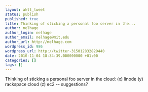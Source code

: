 ```yaml
---
layout: aktt_tweet
status: publish
published: true
title: Thinking of sticking a personal foo server in the...
author: nelhage
author_login: nelhage
author_email: nelhage@mit.edu
author_url: http://nelhage.com
wordpress_id: 986
wordpress_url: http://twitter-315012832829440
date: 2010-11-04 18:34:39.000000000 +01:00
categories: []
tags: []
---
```

Thinking of sticking a personal foo server in the cloud: (x) linode (y) rackspace cloud (z) ec2 -- suggestions?
